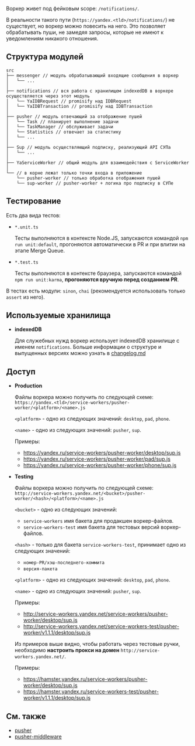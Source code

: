 Воркер живет под фейковым scope: `/notifications/`.

В реальности такого пути (`https://yandex.<tld>/notifications/`) не существует, но воркер можно повесить на него. 
Это позволяет обрабатывать пуши, не замедяя запросы, которые не имеют
к уведомлениям никакого отношения.

## Структура модулей

```
src
├── messenger // модуль обрабатывающий входящие сообщения в воркер
│   └── ...
│
├── notifications // вся работа с хранилищем indexedDB в воркере осуществляется через этот модуль
│   └── YaIDBRequest // promisify над IDBRequest
│   └── YaIDBTransaction // promisify над IDBTransaction
│
├── pusher // модуль отвечающий за отображение пушей
│   └── Task // планирует выполнение задачи
│   └── TaskManager // обслуживает задачи
│   └── Statistics // отвечает за статистику
│   └── ...
│
├── Sup // модуль осуществляющий подписку, реализующий API СУПа
│   └── ...
│
├── YaServiceWorker // общий модуль для взаимодействия с ServiceWorker
│
└── // в корне лежат только точки входа в приложение
    └── pusher-worker // только обработка отображения пушей
    └── sup-worker // pusher-worker + логика про подписку в СУПе
```

## Тестирование

Есть два вида тестов:
* `*.unit.ts`
    
    Тесты выполняются в контексте Node.JS, 
    запускаются командой `npm run unit:default`,
    прогоняются автоматически в PR и при влитии на этапе Merge Queue.
    
* `*.test.ts`

    Тесты выполняются в контексте браузера,
    запускаются командой `npm run unit:karma`,
    **прогоняются вручную перед созданием PR**.

В тестах есть модули: `sinon`, `chai` (рекомендуется использовать только `assert` из него).

## Используемые хранилища

* **indexedDB**
    
    Для служебных нужд воркер использует indexedDB хранилище с именем `notifications`.
    Больше информации о структуре и выпущенных версиях можно узнать в
    [changelog.md](src/notifications/changelog.md)
    
## Доступ

* **Production**

    Файлы воркера можно получить по следующей схеме:
    `https://yandex.<tld>/service-workers/pusher-worker/<platform>/<name>.js`
    
    `<platform>` - одно из следующих значений: `desktop`, `pad`, `phone`.
    
    `<name>` - одно из следующих значений: `pusher`, `sup`.
    
    Примеры: 
    * https://yandex.ru/service-workers/pusher-worker/desktop/sup.js
    * https://yandex.ru/service-workers/pusher-worker/pad/sup.js
    * https://yandex.ru/service-workers/pusher-worker/phone/sup.js

* **Testing**

    Файлы воркера можно получить по следующей схеме:
    `http://service-workers.yandex.net/<bucket>/pusher-worker/<hash>/<platform>/<name>.js`

    `<bucket>` - одно из следующих значений: 
    * `service-workers` имя бакета для продакшен воркер-файлов.
    * `service-workers-test` имя бакета для тестовых версий воркер-файлов.
    
    `<hash>` - только для бакета `service-workers-test`, принимает одно из следующих значений:
    * `номер-PR/хэш-последнего-коммита`
    * `версия-пакета`
    
    `<platform>` - одно из следующих значений: `desktop`, `pad`, `phone`.
        
    `<name>` - одно из следующих значений: `pusher`, `sup`.
    
    Примеры:
    * http://service-workers.yandex.net/service-workers/pusher-worker/desktop/sup.js
    * http://service-workers.yandex.net/service-workers-test/pusher-worker/v1.1.1/desktop/sup.js
    
    Из примеров выше видно, чтобы работать через тестовые ручки, необходимо **настроить прокси на домен** 
    `http://service-workers.yandex.net/`.
    
    Примеры:
    * https://hamster.yandex.ru/service-workers/pusher-worker/desktop/sup.js
    * https://hamster.yandex.ru/service-workers-test/pusher-worker/v1.1.1/desktop/sup.js

## См. также

* [pusher](https://github.yandex-team.ru/IMS/vh-selfservice/tree/develop/packages/vh-pusher)
* [pusher-middleware](https://github.yandex-team.ru/IMS/vh-selfservice/tree/develop/packages/vh-pusher-middleware)
